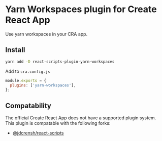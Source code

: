# Yarn Workspaces plugin for Create React App

Use yarn workspaces in your CRA app.

## Install

```bash
yarn add -D react-scripts-plugin-yarn-workspaces
```

Add to `cra.config.js`

```js
module.exports = {
  plugins: ['yarn-workspaces'],
};
```

## Compatability

The official Create React App does not have a supported plugin system.
This plugin is compatable with the following forks:

- [@jdcrensh/react-scripts](https://www.npmjs.com/package/@jdcrensh/react-scripts)
